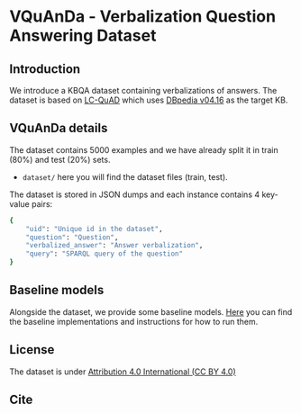 # VQuAnDa - Verbalization Question Answering Dataset

## Introduction
We introduce a KBQA dataset containing verbalizations of answers. The dataset is based on [LC-QuAD](https://github.com/AskNowQA/LC-QuAD) which uses [DBpedia v04.16](https://wiki.dbpedia.org/dbpedia-version-2016-04) as the target KB.

## VQuAnDa details
The dataset contains 5000 examples and we have already split it in train (80%) and test (20%) sets.

* `dataset/` here you will find the dataset files (train, test).

The dataset is stored in JSON dumps and each instance contains 4 key-value pairs:
```bash
{
    "uid": "Unique id in the dataset",
    "question": "Question",
    "verbalized_answer": "Answer verbalization",
    "query": "SPARQL query of the question"
}
```

## Baseline models
Alongside the dataset, we provide some baseline models. [Here](https://github.com/endrikacupaj/VQUANDA-Baseline-Models) you can find the baseline implementations and instructions for how to run them.

## License
The dataset is under [Attribution 4.0 International (CC BY 4.0)](LICENSE)

## Cite
